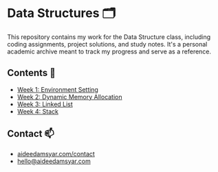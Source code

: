 # Data Structures 🗂

This repository contains my work for the Data Structure class, including coding assignments, project solutions, and study notes. It's a personal academic archive meant to track my progress and serve as a reference.

## Contents 🚀
- [Week 1: Environment Setting](https://github.com/aideedamsyar/Data-Structures/tree/main/Lab%201)
- [Week 2: Dynamic Memory Allocation](https://github.com/aideedamsyar/Data-Structures/tree/main/Lab%202)
- [Week 3: Linked List](https://github.com/aideedamsyar/Data-Structures/tree/main/Lab%203)
- [Week 4: Stack]()

## Contact 📫
- [aideedamsyar.com/contact]()
- [hello@aideedamsyar.com](mailto:hello@aideedamsyar.com)
